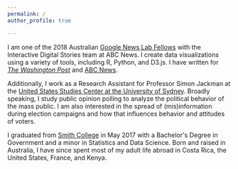 ```yaml
---
permalink: /
author_profile: true

---
```


I am one of the 2018 Australian [Google News Lab Fellows](https://newslab.withgoogle.com/fellowship) with the Interactive Digital Stories team at ABC News. I create data visualizations using a variety of tools, including R, Python, and D3.js. I have written for [*The Washington Post*](https://www.washingtonpost.com/news/monkey-cage/wp/2017/10/25/we-finally-know-the-results-of-papua-new-guineas-elections/?utm_term=.a1cc038a4649) and [ABC News](http://www.abc.net.au/news/2018-01-19/donald-trump-remains-popular-with-republicans-after-a-year/9333378). 

Additionally, I work as a Research Assistant for Professor Simon Jackman at the [United States Studies Center at the University of Sydney](https://ussc.edu.au). Broadly speaking, I study public opinion polling to analyze the political behavior of the mass public. I am also interested in the spread of (mis)information during election campaigns and how that influences behavior and attitudes of voters.

I graduated from [Smith College](https://smith.edu) in May 2017 with a Bachelor's Degree in Government and a minor in Statistics and Data Science. Born and raised in Australia, I have since spent most of my adult life abroad in Costa Rica, the United States, France, and Kenya. 



